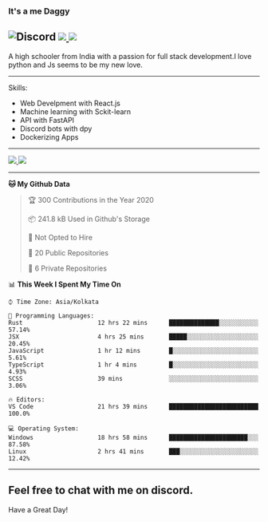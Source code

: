 
### It's a me Daggy

![Discord](https://img.shields.io/discord/491175207122370581?color=black&label=Discord&logo=discord) ![](https://img.shields.io/endpoint?url=https://dev.discordprofiles.me/api/badge/vscode/491174779278065689)<a href="https://github.com/Daggy1234">
  <img src="https://komarev.com/ghpvc/?username=Daggy1234&style=flat-square" />
</a>
 ----

A high schooler from India with a passion for full stack development.I love python and Js seems to be my new love. 

-----

Skills:

- Web Develpment with React.js
- Machine learning with Sckit-learn
- API with FastAPI
- Discord bots with dpy
- Dockerizing Apps

-----
<a href="https://github.com/Daggy1234">
  <img src="https://github-readme-stats.vercel.app/api?username=Daggy1234&show_icons=true&hide_border=true" />
</a><a href="https://github.com/Daggy1234">
  <img src="https://github-readme-stats.vercel.app/api/top-langs/?username=Daggy1234&layout=compact" />
</a>

---

<!--START_SECTION:waka-->
**🐱 My Github Data** 

> 🏆 300 Contributions in the Year 2020
 > 
> 📦 241.8 kB Used in Github's Storage 
 > 
> 🚫 Not Opted to Hire
 > 
> 📜 20 Public Repositories
 > 
> 🔑 6 Private Repositories 

📊 **This Week I Spent My Time On** 

```text
⌚︎ Time Zone: Asia/Kolkata

💬 Programming Languages: 
Rust                     12 hrs 22 mins      ██████████████░░░░░░░░░░░   57.14% 
JSX                      4 hrs 25 mins       █████░░░░░░░░░░░░░░░░░░░░   20.45% 
JavaScript               1 hr 12 mins        █░░░░░░░░░░░░░░░░░░░░░░░░   5.61% 
TypeScript               1 hr 4 mins         █░░░░░░░░░░░░░░░░░░░░░░░░   4.93% 
SCSS                     39 mins             ░░░░░░░░░░░░░░░░░░░░░░░░░   3.06%

🔥 Editors: 
VS Code                  21 hrs 39 mins      █████████████████████████   100.0%

💻 Operating System: 
Windows                  18 hrs 58 mins      ██████████████████████░░░   87.58% 
Linux                    2 hrs 41 mins       ███░░░░░░░░░░░░░░░░░░░░░░   12.42%

```


<!--END_SECTION:waka-->

---

Feel free to chat with me on discord.
-----
Have a Great Day!
